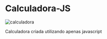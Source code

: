 # Calculadora-JS


![calculadora](https://user-images.githubusercontent.com/37297378/169673041-c7046e39-c9f0-453c-bc2b-26438afdf47a.gif)

Calculadora criada utilizando apenas javascript
